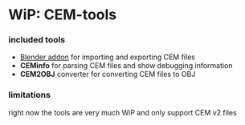 # WiP: CEM-tools

### included tools

- [Blender addon](https://github.com/EE-modders/CEM-tool/tree/blender_addon) for importing and exporting CEM files
- **CEMinfo** for parsing CEM files and show debugging information
- **CEM2OBJ** converter for converting CEM files to OBJ

### limitations

right now the tools are very much WiP and only support CEM v2 files
